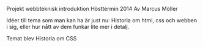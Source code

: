 Projekt webbteknisk introduktion Hösttermin 2014 Av Marcus Möller

Idéer till tema som man kan ha är just nu: Historia om html, css och webben i sig, eller hur nått av dem funkar lite mer i detalj.

Temat blev Historia om CSS